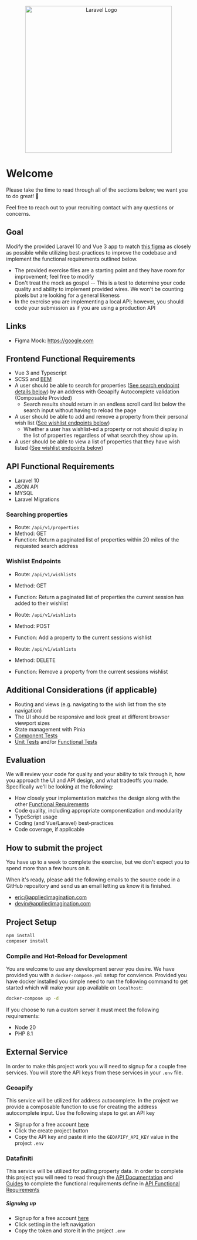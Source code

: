 <p align="center">
    <a href="https://appliedimagination.com/" target="_blank">
        <img src="https://images.appliedimagination.com/common/ai-logo-color-light.png" width="400" alt="Laravel Logo">
    </a>
</p>


# Welcome

Please take the time to read through all of the sections below; we want you to do great! :rocket:

Feel free to reach out to your recruiting contact with any questions or concerns.

## Goal

Modify the provided Laravel 10 and Vue 3 app to match [this figma]() as closely as possible while utilizing best-practices to improve the codebase and implement the functional requirements outlined below.

- The provided exercise files are a starting point and they have room for improvement; feel free to modify
- Don't treat the mock as gospel -- This is a test to determine your code quality and ability to implement provided wires. We won't be counting pixels but are looking for a general likeness
- In the exercise you are implementing a local API; however, you should code your submission as if you are using a production API


## Links
- Figma Mock: https://google.com

## Frontend Functional Requirements

- Vue 3 and Typescript
- SCSS and [BEM](https://getbem.com/introduction/)
- A user should be able to search for properties ([See search endpoint details below](#searching-properties-endpoint)) by an address with Geoapify Autocomplete validation (Composable Provided)
  - Search results should return in an endless scroll card list below the search input without having to reload the page
- A user should be able to add and remove a property from their personal wish list ([See wishlist endpoints below](#wishlist-endpoints))
  - Whether a user has wishlist-ed a property or not should display in the list of properties regardless of what search they show up in. 
- A user should be able to view a list of properties that they have wish listed ([See wishlist endpoints below](#wishlist-endpoints))

## API Functional Requirements
- Laravel 10
- JSON API
- MYSQL
- Laravel Migrations

### Searching properties
- Route: `/api/v1/properties`
- Method: GET
- Function: Return a paginated list of properties within 20 miles of the requested search address 

### Wishlist Endpoints

- Route: `/api/v1/wishlists`
- Method: GET
- Function: Return a paginated list of properties the current session has added to their wishlist

- Route: `/api/v1/wishlists`
- Method: POST
- Function: Add a property to the current sessions wishlist

- Route: `/api/v1/wishlists`
- Method: DELETE
- Function: Remove a property from the current sessions wishlist

## Additional Considerations (if applicable)

- Routing and views (e.g. navigating to the wish list from the site navigation)
- The UI should be responsive and look great at different browser viewport sizes
- State management with Pinia
- [Component Tests](#run-component-tests-with-cypress-component-testing)
- [Unit Tests](#run-tests-with-vue) and/or [Functional Tests](#run-tests-with-laravel)


## Evaluation

We will review your code for quality and your ability to talk through it, how you approach the UI and API design, and what tradeoffs you made. Specifically we'll be looking at the following:

- How closely your implementation matches the design along with the other [Functional Requirements](#functional-requirements)
- Code quality, including appropriate componentization and modularity
- TypeScript usage
- Coding (and Vue/Laravel) best-practices
- Code coverage, if applicable

## How to submit the project

You have up to a week to complete the exercise, but we don't expect you to spend more than a few hours on it.

When it's ready, please add the following emails to the source code in a GitHub repository and send us an email letting us know it is finished.
- eric@appliedimagination.com
- devin@appliedimagination.com


## Project Setup

```sh
npm install
composer install
```

### Compile and Hot-Reload for Development

You are welcome to use any development server you desire. We have provided you with a `docker-compose.yml` setup for convience. Provided you have docker installed you simple need to run the following command to get started which will make your app available on `localhost`:

```sh
docker-compose up -d
```

If you choose to run a custom server it must meet the following requirements:
- Node 20
- PHP 8.1

## External Service 

In order to make this project work you will need to signup for a couple free services. You will store the API keys from these services in your `.env` file.

### Geoapify

This service will be utilized for address autocomplete. In the project we provide a composable function to use for creating the address autocomplete input. Use the following steps to get an API key
- Signup for a free account [here](https://myprojects.geoapify.com/register)
- Click the create project button 
- Copy the API key and paste it into the `GEOAPIFY_API_KEY` value in the project `.env`

### Datafiniti

This service will be utilized for pulling property data. In order to complete this project you will need to read through the [API Documentation](https://developer.datafiniti.co/reference/products) and [Guides](https://developer.datafiniti.co/docs/constructing-property-queries#geo-queries) to complete the functional requirements define in [API Functional Requirements](#api-functional-requirements)

##### Signuing up 
- Signup for a free account [here](https://portal.datafiniti.co/sign-up)
- Click setting in the left navigation
- Copy the token and store it in the project `.env`

